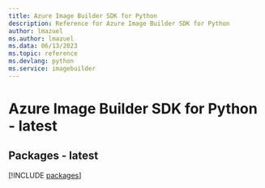 ```yaml
---
title: Azure Image Builder SDK for Python
description: Reference for Azure Image Builder SDK for Python
author: lmazuel
ms.author: lmazuel
ms.data: 06/13/2023
ms.topic: reference
ms.devlang: python
ms.service: imagebuilder
---
```

# Azure Image Builder SDK for Python - latest
## Packages - latest
[!INCLUDE [packages](image-builder-index.md)]